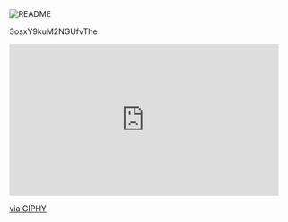 

<img title="An-AvG-Geek" alt="README" src="https://media.giphy.com/mediaRgZFvGuI4OxLjuSvRF/giphy.gif">

3osxY9kuM2NGUfvThe
<iframe src="https://giphy.com/embed/RgZFvGuI4OxLjuSvRF" width="480" height="270" frameBorder="0" class="giphy-embed" allowFullScreen></iframe><p><a href="https://giphy.com/gifs/pixel-pixelart-axeloil-RgZFvGuI4OxLjuSvRF">via GIPHY</a></p>
